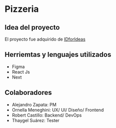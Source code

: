 # Pizzeria
## Idea del proyecto
El proyecto fue adquirido de [IDforIdeas](https://idforideas.com/)
## Herriemtas y lenguajes utilizados
- Figma
- React Js
- Next
<!-- FAVOR INCLUIR AL RESTO -->
## Colaboradores
- Alejandro Zapata: PM
- Ornella Meneghini: UX/ UI/ Diseño/ Frontend
- Robert Castillo: Backend/ DevOps
- Thaygel Suárez: Tester
<!-- FAVOR INCLUIR AL RESTO -->